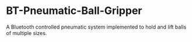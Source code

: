 # BT-Pneumatic-Ball-Gripper
A Bluetooth controlled pneumatic system implemented to hold and lift balls of multiple sizes.
